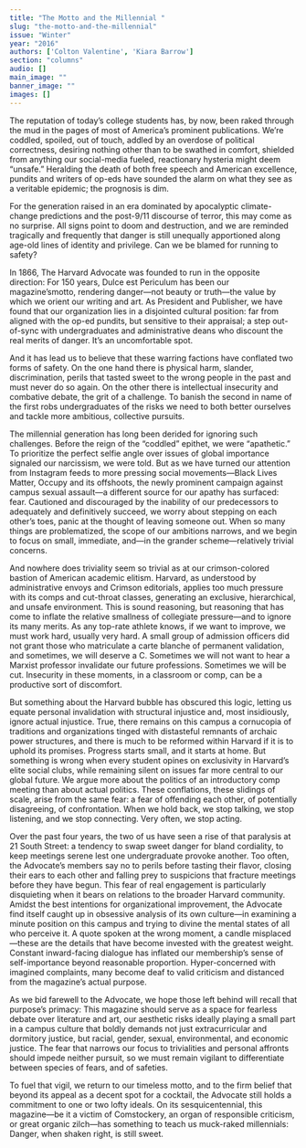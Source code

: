 ```yaml
---
title: "The Motto and the Millennial "
slug: "the-motto-and-the-millennial"
issue: "Winter"
year: "2016"
authors: ['Colton Valentine', 'Kiara Barrow']
section: "columns"
audio: []
main_image: ""
banner_image: ""
images: []
---
```

The reputation of today’s college students has, by now, been raked through the mud in the pages of most of America’s prominent publications. We’re coddled, spoiled, out of touch, addled by an overdose of political correctness, desiring nothing other than to be swathed in comfort, shielded from anything our social-media fueled, reactionary hysteria might deem “unsafe.” Heralding the death of both free speech and American excellence, pundits and writers of op-eds have sounded the alarm on what they see as a veritable epidemic; the prognosis is dim. 

 For the generation raised in an era dominated by apocalyptic climate-change predictions and the post-9/11 discourse of terror, this may come as no surprise. All signs point to doom and destruction, and we are reminded tragically and frequently that danger is still unequally apportioned along age-old lines of identity and privilege. Can we be blamed for running to safety?

 In 1866, The Harvard Advocate was founded to run in the opposite direction: For 150 years, Dulce est Periculum has been our magazine’smotto, rendering danger—not beauty or truth—the value by which we orient our writing and art. As President and Publisher, we have found that our organization lies in a disjointed cultural position: far from aligned with the op-ed pundits, but sensitive to their appraisal; a step out-of-sync with undergraduates and administrative deans who discount the real merits of danger. It’s an uncomfortable spot.

  And it has lead us to believe that these warring factions have conflated two forms of safety. On the one hand there is physical harm, slander, discrimination, perils that tasted sweet to the wrong people in the past and must never do so again. On the other there is intellectual insecurity and combative debate, the grit of a challenge. To banish the second in name of the first robs undergraduates of the risks we need to both better ourselves and tackle more ambitious, collective pursuits. 

 The millennial generation has long been derided for ignoring such challenges. Before the reign of the “coddled” epithet, we were “apathetic.” To prioritize the perfect selfie angle over issues of global importance signaled our narcissism, we were told. But as we have turned our attention from Instagram feeds to more pressing social movements—Black Lives Matter, Occupy and its offshoots, the newly prominent campaign against campus sexual assault—a different source for our apathy has surfaced: fear. Cautioned and discouraged by the inability of our predecessors to adequately and definitively succeed, we worry about stepping on each other’s toes, panic at the thought of leaving someone out. When so many things are problematized, the scope of our ambitions narrows, and we begin to focus on small, immediate, and—in the grander scheme—relatively trivial concerns.

 And nowhere does triviality seem so trivial as at our crimson-colored bastion of American academic elitism. Harvard, as understood by administrative envoys and Crimson editorials, applies too much pressure with its comps and cut-throat classes, generating an exclusive, hierarchical, and unsafe environment. This is sound reasoning, but reasoning that has come to inflate the relative smallness of collegiate pressure—and to ignore its many merits. As any top-rate athlete knows, if we want to improve, we must work hard, usually very hard. A small group of admission officers did not grant those who matriculate a carte blanche of permanent validation, and sometimes, we will deserve a C. Sometimes we will not want to hear a Marxist professor invalidate our future professions. Sometimes we will be cut. Insecurity in these moments, in a classroom or comp, can be a productive sort of discomfort.

 But something about the Harvard bubble has obscured this logic, letting us equate personal invalidation with structural injustice and, most insidiously, ignore actual injustice. True, there remains on this campus a cornucopia of traditions and organizations tinged with distasteful remnants of archaic power structures, and there is much to be reformed within Harvard if it is to uphold its promises. Progress starts small, and it starts at home. But something is wrong when every student opines on exclusivity in Harvard’s elite social clubs, while remaining silent on issues far more central to our global future. We argue more about the politics of an introductory comp meeting than about actual politics. These conflations, these slidings of scale, arise from the same fear: a fear of offending each other, of potentially disagreeing, of confrontation. When we hold back, we stop talking, we stop listening, and we stop connecting. Very often, we stop acting. 

 Over the past four years, the two of us have seen a rise of that paralysis at 21 South Street: a tendency to swap sweet danger for bland cordiality, to keep meetings serene lest one undergraduate provoke another. Too often, the Advocate’s members say no to perils before tasting their flavor, closing their ears to each other and falling prey to suspicions that fracture meetings before they have begun. This fear of real engagement is particularly disquieting when it bears on relations to the broader Harvard community. Amidst the best intentions for organizational improvement, the Advocate find itself caught up in obsessive analysis of its own culture—in examining a minute position on this campus and trying to divine the mental states of all who perceive it. A quote spoken at the wrong moment, a candle misplaced—these are the details that have become invested with the greatest weight. Constant inward-facing dialogue has inflated our membership’s sense of self-importance beyond reasonable proportion. Hyper-concerned with imagined complaints, many become deaf to valid criticism and distanced from the magazine’s actual purpose. 

 As we bid farewell to the Advocate, we hope those left behind will recall that purpose’s primacy: This magazine should serve as a space for fearless debate over literature and art, our aesthetic risks ideally playing a small part in a campus culture that boldly demands not just extracurricular and dormitory justice, but racial, gender, sexual, environmental, and economic justice. The fear that narrows our focus to trivialities and personal affronts should impede neither pursuit, so we must remain vigilant to differentiate between species of fears, and of safeties.

 To fuel that vigil, we return to our timeless motto, and to the firm belief that beyond its appeal as a decent spot for a cocktail, the Advocate still holds a commitment to one or two lofty ideals. On its sesquicentennial, this magazine—be it a victim of Comstockery, an organ of responsible criticism, or great organic zilch—has something to teach us muck-raked millennials: Danger, when shaken right, is still sweet.

